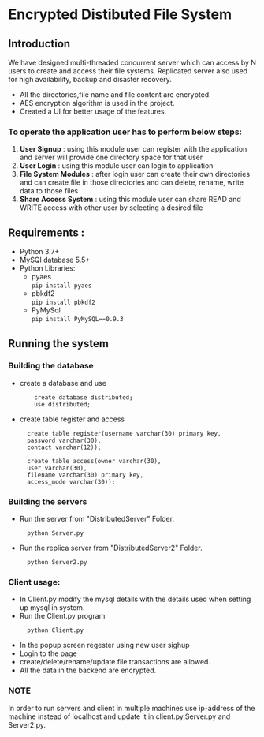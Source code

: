 # Encrypted Distibuted File System 

## Introduction
We have designed multi-threaded concurrent server which can access by N users to create and access their file systems. Replicated server also used for high availability, backup and disaster recovery.
- All the directories,file name and file content are encrypted.
- AES encryption algorithm is used in the project.
- Created a UI for better usage of the features.

### To operate the application user has to perform below steps:
  1) **User Signup** : using this module user can register with the application and server will provide one directory space for that user
  2) **User Login**  : using this module user can login to application
  3) **File System Modules** : after login user can create their own directories and can create file in those directories and can delete, rename, write                                    data to those files
  4) **Share Access System** : using this module user can share READ and WRITE access with other user by selecting a desired file

## Requirements :
- Python 3.7+
- MySQl database 5.5+
- Python Libraries:
    - pyaes <br />
      ``` pip install pyaes ```
    - pbkdf2 <br />
      ``` pip install pbkdf2 ```
    - PyMySql <br />
      ``` pip install PyMySQL==0.9.3 ```

## Running the system

### Building the database
  - create a database and use <br />
    ``` 
        create database distributed; 
        use distributed;
     ```
  - create table register and access <br />
    ```
      create table register(username varchar(30) primary key,
      password varchar(30),
      contact varchar(12));
      
      create table access(owner varchar(30),
      user varchar(30),
      filename varchar(30) primary key,
      access_mode varchar(30));
    ```
  
### Building the servers
  - Run the server from "DistributedServer" Folder.
    ```
      python Server.py
    ```
  - Run the replica server from "DistributedServer2" Folder.
    ```
      python Server2.py
    ```

### Client usage:
  - In Client.py modify the mysql details with the details used when setting up mysql in system.
  - Run the Client.py program
    ```
      python Client.py
    ```
  - In the popup screen regester using new user sighup
  - Login to the page 
  - create/delete/rename/update file transactions are allowed.
  - All the data in the backend are encrypted.

### **NOTE** 
In order to run servers and client in multiple machines use ip-address of the machine instead of localhost and update it in client.py,Server.py and Server2.py.
